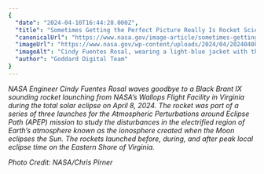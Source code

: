 ```yaml
---
{
  "date": "2024-04-10T16:44:28.000Z",
  "title": "Sometimes Getting the Perfect Picture Really Is Rocket Science",
  "canonicalUrl": "https://www.nasa.gov/image-article/sometimes-getting-the-perfect-picture-really-is-rocket-science/",
  "imageUrl": "https://www.nasa.gov/wp-content/uploads/2024/04/20240408-wallopsapepmission-cpirner-1x1-1.jpg",
  "imageAlt": "Cindy Fuentes Rosal, wearing a light-blue jacket with the words \"Rocket Scientist\" in white on the back, faces away from the camera with her hand in the air. In the background is a sounding rocket launching from a launch pad with a thick white trail of smoke underneath.",
  "author": "Goddard Digital Team"
}
---
```


_NASA Engineer Cindy Fuentes Rosal waves goodbye to a Black Brant IX sounding rocket launching from NASA’s Wallops Flight Facility in Virginia during the total solar eclipse on April 8, 2024. The rocket was part of a series of three launches for the Atmospheric Perturbations around Eclipse Path (APEP) mission to study the disturbances in the electrified region of Earth’s atmosphere known as the ionosphere created when the Moon eclipses the Sun. The rockets launched before, during, and after peak local eclipse time on the Eastern Shore of Virginia._

_Photo Credit: NASA/Chris Pirner_
